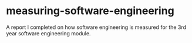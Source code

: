 # measuring-software-engineering

A report I completed on how software engineering is measured for the 3rd year software engineering module.
